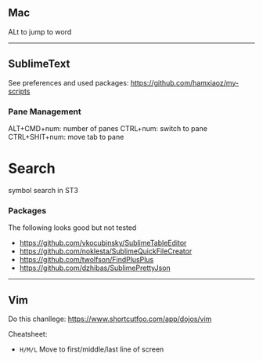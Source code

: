 ## Mac
ALt to jump to word

---

## SublimeText
See preferences and used packages: https://github.com/hamxiaoz/my-scripts

### Pane Management
ALT+CMD+num: number of panes
CTRL+num: switch to pane
CTRL+SHIT+num: move tab to pane

# Search
symbol search in ST3


### Packages
The following looks good but not tested
- https://github.com/vkocubinsky/SublimeTableEditor
- https://github.com/noklesta/SublimeQuickFileCreator
- https://github.com/twolfson/FindPlusPlus
- https://github.com/dzhibas/SublimePrettyJson

---

## Vim

Do this chanllege: https://www.shortcutfoo.com/app/dojos/vim

Cheatsheet:

- `H/M/L` Move to first/middle/last line of screen
